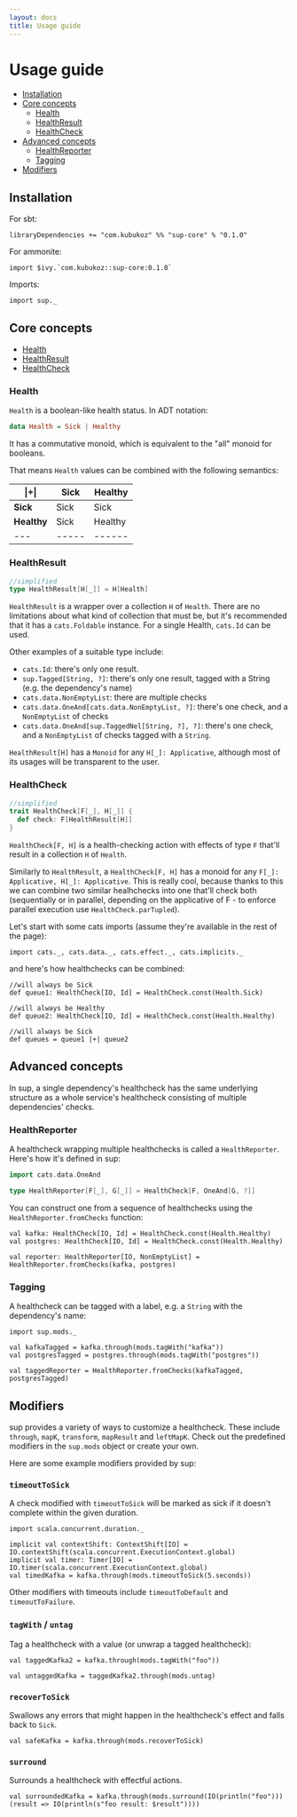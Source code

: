 ```yaml
---
layout: docs
title: Usage guide
---
```


# Usage guide

* [Installation](#installation)
* [Core concepts](#core-concepts)
  + [Health](#health)
  + [HealthResult](#healthresult)
  + [HealthCheck](#healthcheck)
* [Advanced concepts](#advanced-concepts)
  + [HealthReporter](#healthreporter)
  + [Tagging](#tagging)
* [Modifiers](#modifiers)
  
## Installation

For sbt:

```
libraryDependencies += "com.kubukoz" %% "sup-core" % "0.1.0"
```

For ammonite:

```
import $ivy.`com.kubukoz::sup-core:0.1.0`
```

Imports:
```tut:silent
import sup._
```

## Core concepts

- [Health](#health)
- [HealthResult](#healthresult)
- [HealthCheck](#healthcheck)

### Health

`Health` is a boolean-like health status. In ADT notation:

```haskell
data Health = Sick | Healthy
```

It has a commutative monoid, which is equivalent to the "all" monoid for booleans.

That means `Health` values can be combined with the following semantics:

\|+\| | **Sick** | **Healthy**
---|------|---------
**Sick** | Sick | Sick
**Healthy** | Sick | Healthy
---|-----|------


### HealthResult

```scala
//simplified
type HealthResult[H[_]] = H[Health]
```

`HealthResult` is a wrapper over a collection `H` of `Health`.
There are no limitations about what kind of collection that must be, but it's recommended
that it has a `cats.Foldable` instance. For a single Health, `cats.Id` can be used.

Other examples of a suitable type include:

- `cats.Id`: there's only one result.
- `sup.Tagged[String, ?]`: there's only one result, tagged with a String (e.g. the dependency's name)
- `cats.data.NonEmptyList`: there are multiple checks
- `cats.data.OneAnd[cats.data.NonEmptyList, ?]`: there's one check, and a `NonEmptyList` of checks
- `cats.data.OneAnd[sup.TaggedNel[String, ?], ?]`: there's one check, and a `NonEmptyList` of checks tagged with a `String`.

`HealthResult[H]` has a `Monoid` for any `H[_]: Applicative`, although most of its usages will be transparent to the user.

### HealthCheck

```scala
//simplified
trait HealthCheck[F[_], H[_]] {
  def check: F[HealthResult[H]]
}
``` 

`HealthCheck[F, H]` is a health-checking action with effects of type `F` that'll result in a collection `H` of `Health`.

Similarly to `HealthResult`, a `HealthCheck[F, H]` has a monoid for any `F[_]: Applicative, H[_]: Applicative`.
This is really cool, because thanks to this we can combine two similar healhchecks into one that'll check both
(sequentially or in parallel, depending on the applicative of F - to enforce parallel execution use `HealthCheck.parTupled`).

Let's start with some cats imports (assume they're available in the rest of the page):

```tut:silent
import cats._, cats.data._, cats.effect._, cats.implicits._
```

and here's how healthchecks can be combined:

```tut:book
//will always be Sick
def queue1: HealthCheck[IO, Id] = HealthCheck.const(Health.Sick)

//will always be Healthy
def queue2: HealthCheck[IO, Id] = HealthCheck.const(Health.Healthy)

//will always be Sick
def queues = queue1 |+| queue2
```

## Advanced concepts

In sup, a single dependency's healthcheck has the same underlying structure as a whole service's healthcheck
consisting of multiple dependencies' checks.

### HealthReporter

A healthcheck wrapping multiple healthchecks is called a `HealthReporter`. Here's how it's defined in sup:

```scala
import cats.data.OneAnd

type HealthReporter[F[_], G[_]] = HealthCheck[F, OneAnd[G, ?]]
```

You can construct one from a sequence of healthchecks using the `HealthReporter.fromChecks` function:

```tut:book
val kafka: HealthCheck[IO, Id] = HealthCheck.const(Health.Healthy)
val postgres: HealthCheck[IO, Id] = HealthCheck.const(Health.Healthy)

val reporter: HealthReporter[IO, NonEmptyList] = HealthReporter.fromChecks(kafka, postgres)
```

### Tagging  

A healthcheck can be tagged with a label, e.g. a `String` with the dependency's name:

```tut:book
import sup.mods._

val kafkaTagged = kafka.through(mods.tagWith("kafka"))
val postgresTagged = postgres.through(mods.tagWith("postgres"))

val taggedReporter = HealthReporter.fromChecks(kafkaTagged, postgresTagged)
```

## Modifiers

sup provides a variety of ways to customize a healthcheck. These include `through`, `mapK`, `transform`, `mapResult` and `leftMapK`.
Check out the predefined modifiers in the `sup.mods` object or create your own.

Here are some example modifiers provided by sup:

### `timeoutToSick`

A check modified with `timeoutToSick` will be marked as sick if it doesn't complete within the given duration.

```tut:book
import scala.concurrent.duration._

implicit val contextShift: ContextShift[IO] = IO.contextShift(scala.concurrent.ExecutionContext.global)
implicit val timer: Timer[IO] = IO.timer(scala.concurrent.ExecutionContext.global)
val timedKafka = kafka.through(mods.timeoutToSick(5.seconds))
```

Other modifiers with timeouts include `timeoutToDefault` and `timeoutToFailure`.

### `tagWith` / `untag`

Tag a healthcheck with a value (or unwrap a tagged healthcheck):

```tut:book
val taggedKafka2 = kafka.through(mods.tagWith("foo"))

val untaggedKafka = taggedKafka2.through(mods.untag)
```

### `recoverToSick`

Swallows any errors that might happen in the healthcheck's effect and falls back to `Sick`.

```tut:book
val safeKafka = kafka.through(mods.recoverToSick)
```

### `surround`

Surrounds a healthcheck with effectful actions.

```tut:book
val surroundedKafka = kafka.through(mods.surround(IO(println("foo")))(result => IO(println(s"foo result: $result"))))
```
